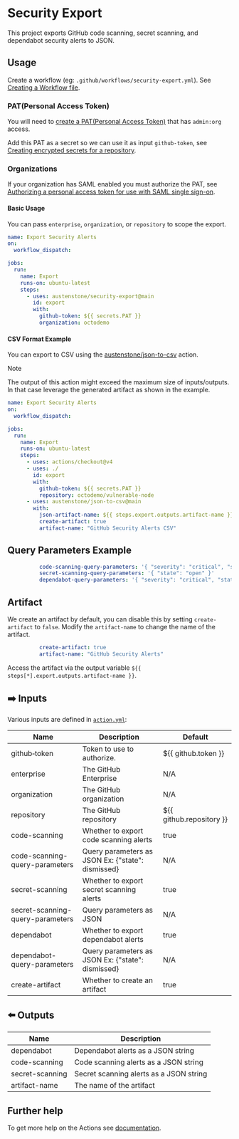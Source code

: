 # Security Export
This project exports GitHub code scanning, secret scanning, and dependabot security alerts to JSON.

## Usage
Create a workflow (eg: `.github/workflows/security-export.yml`). See [Creating a Workflow file](https://help.github.com/en/articles/configuring-a-workflow#creating-a-workflow-file).

### PAT(Personal Access Token)
You will need to [create a PAT(Personal Access Token)](https://github.com/settings/tokens/new?scopes=admin:org) that has `admin:org` access.

Add this PAT as a secret so we can use it as input `github-token`, see [Creating encrypted secrets for a repository](https://docs.github.com/en/enterprise-cloud@latest/actions/security-guides/encrypted-secrets#creating-encrypted-secrets-for-a-repository). 

### Organizations
If your organization has SAML enabled you must authorize the PAT, see [Authorizing a personal access token for use with SAML single sign-on](https://docs.github.com/en/enterprise-cloud@latest/authentication/authenticating-with-saml-single-sign-on/authorizing-a-personal-access-token-for-use-with-saml-single-sign-on).


#### Basic Usage
You can pass `enterprise`, `organization`, or `repository` to scope the export.

```yml
name: Export Security Alerts
on:
  workflow_dispatch:

jobs:
  run:
    name: Export
    runs-on: ubuntu-latest
    steps:
      - uses: austenstone/security-export@main
        id: export
        with:
          github-token: ${{ secrets.PAT }}
          organization: octodemo
```

#### CSV Format Example
You can export to CSV using the [austenstone/json-to-csv](https://github.com/austenstone/json-to-csv) action.

> [!NOTE]  
> The output of this action might exceed the maximum size of inputs/outputs. In that case leverage the generated artifact as shown in the example.

```yml
name: Export Security Alerts
on:
  workflow_dispatch:

jobs:
  run:
    name: Export
    runs-on: ubuntu-latest
    steps:
      - uses: actions/checkout@v4
      - uses: ./
        id: export
        with:
          github-token: ${{ secrets.PAT }}
          repository: octodemo/vulnerable-node
      - uses: austenstone/json-to-csv@main
        with:
          json-artifact-name: ${{ steps.export.outputs.artifact-name }}
          create-artifact: true
          artifact-name: "GitHub Security Alerts CSV"

```

## Query Parameters Example
```yml
          code-scanning-query-parameters: '{ "severity": "critical", "state": "open" }'
          secret-scanning-query-parameters: '{ "state": "open" }'
          dependabot-query-parameters: '{ "severity": "critical", "state": "open" }'
```

## Artifact
We create an artifact by default, you can disable this by setting `create-artifact` to `false`. Modify the `artifact-name` to change the name of the artifact.

```yml
          create-artifact: true
          artifact-name: "GitHub Security Alerts"
```

Access the artifact via the output variable `${{ steps[*].export.outputs.artifact-name }}`.

## ➡️ Inputs
Various inputs are defined in [`action.yml`](action.yml):

| Name | Description | Default |
| --- | - | - |
| github&#x2011;token | Token to use to authorize. | ${{&nbsp;github.token&nbsp;}} |
| enterprise | The GitHub Enterprise | N/A |
| organization | The GitHub organization | N/A |
| repository | The GitHub repository | ${{ github.repository }} |
| code-scanning | Whether to export code scanning alerts | true |
| code-scanning-query-parameters | Query parameters as JSON Ex: {"state": dismissed} | N/A |
| secret-scanning | Whether to export secret scanning alerts | true |
| secret-scanning-query-parameters | Query parameters as JSON | N/A |
| dependabot | Whether to export dependabot alerts | true |
| dependabot-query-parameters | Query parameters as JSON Ex: {"state": dismissed} | N/A |
| create-artifact | Whether to create an artifact | true |

## ⬅️ Outputs

| Name | Description |
| --- | --- |
| dependabot | Dependabot alerts as a JSON string |
| code-scanning | Code scanning alerts as a JSON string |
| secret-scanning | Secret scanning alerts as a JSON string |
| artifact-name | The name of the artifact |


## Further help
To get more help on the Actions see [documentation](https://docs.github.com/en/actions).
